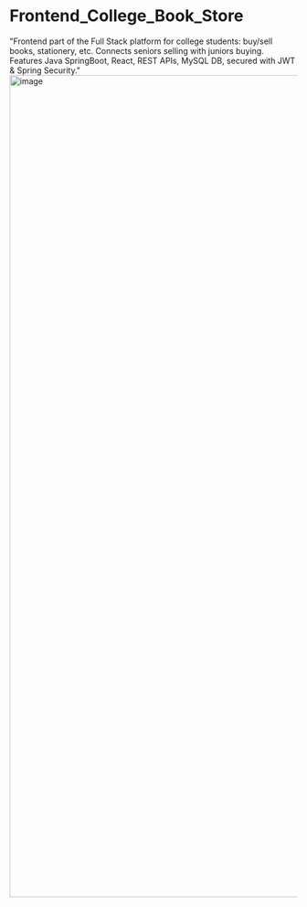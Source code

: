 # Frontend_College_Book_Store
"Frontend part of the Full Stack platform for college students: buy/sell books, stationery, etc. Connects seniors selling with juniors buying. Features Java SpringBoot, React, REST APIs, MySQL DB, secured with JWT &amp; Spring Security."
<img width="1440" alt="image" src="https://github.com/NicoleFalcao11/Frontend_College_Book_Store/assets/113350362/e4ca337c-b99a-453b-b02d-ba461371e4da">

